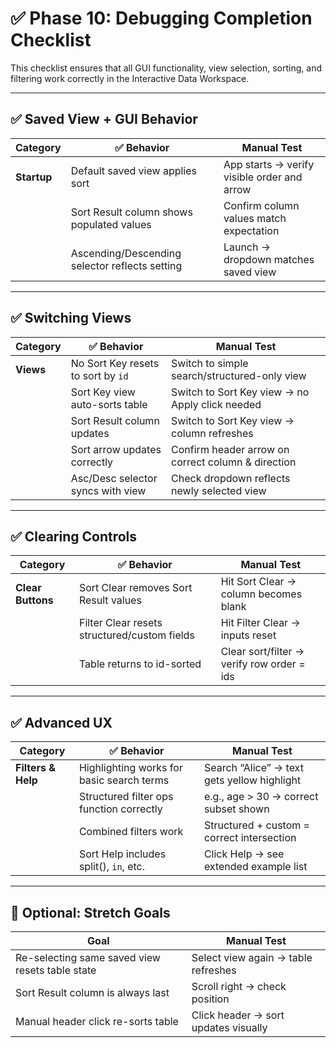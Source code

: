 
# ✅ Phase 10: Debugging Completion Checklist

This checklist ensures that all GUI functionality, view selection, sorting, and filtering work correctly in the Interactive Data Workspace.

---

## ✅ Saved View + GUI Behavior

| Category       | ✅ Behavior                                      | Manual Test                                                |
|----------------|--------------------------------------------------|-------------------------------------------------------------|
| **Startup**    | Default saved view applies sort                 | App starts → verify visible order and arrow                |
|                | Sort Result column shows populated values       | Confirm column values match expectation                    |
|                | Ascending/Descending selector reflects setting  | Launch → dropdown matches saved view                       |

---

## ✅ Switching Views

| Category       | ✅ Behavior                                      | Manual Test                                                |
|----------------|--------------------------------------------------|-------------------------------------------------------------|
| **Views**      | No Sort Key resets to sort by `id`              | Switch to simple search/structured-only view               |
|                | Sort Key view auto-sorts table                  | Switch to Sort Key view → no Apply click needed            |
|                | Sort Result column updates                      | Switch to Sort Key view → column refreshes                 |
|                | Sort arrow updates correctly                    | Confirm header arrow on correct column & direction         |
|                | Asc/Desc selector syncs with view               | Check dropdown reflects newly selected view                |

---

## ✅ Clearing Controls

| Category         | ✅ Behavior                                   | Manual Test                                                |
|------------------|-----------------------------------------------|-------------------------------------------------------------|
| **Clear Buttons**| Sort Clear removes Sort Result values         | Hit Sort Clear → column becomes blank                      |
|                  | Filter Clear resets structured/custom fields  | Hit Filter Clear → inputs reset                            |
|                  | Table returns to id-sorted                    | Clear sort/filter → verify row order = ids                |

---

## ✅ Advanced UX

| Category         | ✅ Behavior                                   | Manual Test                                                |
|------------------|-----------------------------------------------|-------------------------------------------------------------|
| **Filters & Help**| Highlighting works for basic search terms     | Search “Alice” → text gets yellow highlight                |
|                  | Structured filter ops function correctly      | e.g., age > 30 → correct subset shown                      |
|                  | Combined filters work                         | Structured + custom = correct intersection                 |
|                  | Sort Help includes split(), `in`, etc.        | Click Help → see extended example list                     |

---

## 🧠 Optional: Stretch Goals

| Goal                                               | Manual Test                                    |
|----------------------------------------------------|------------------------------------------------|
| Re-selecting same saved view resets table state    | Select view again → table refreshes            |
| Sort Result column is always last                  | Scroll right → check position                  |
| Manual header click re-sorts table                 | Click header → sort updates visually           |
